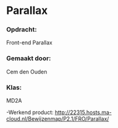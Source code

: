 # Parallax #

### Opdracht: ###
Front-end Parallax

### Gemaakt door: ###
Cem den Ouden

### Klas: ###
MD2A


-Werkend product: http://22315.hosts.ma-cloud.nl/Bewijzenmap/P2.1/FRO/Parallax/

